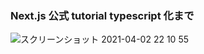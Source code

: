 ### Next.js 公式 tutorial typescript 化まで  
![スクリーンショット 2021-04-02 22 10 55](https://user-images.githubusercontent.com/71884766/113418361-4c8aae80-9400-11eb-8931-b92e79320d1b.png)
